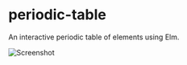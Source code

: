 # periodic-table
An interactive periodic table of elements using Elm.

![Screenshot](https://user-images.githubusercontent.com/4734917/63491421-82fd0980-c4fa-11e9-96a4-c4a9dd3760a3.png)
